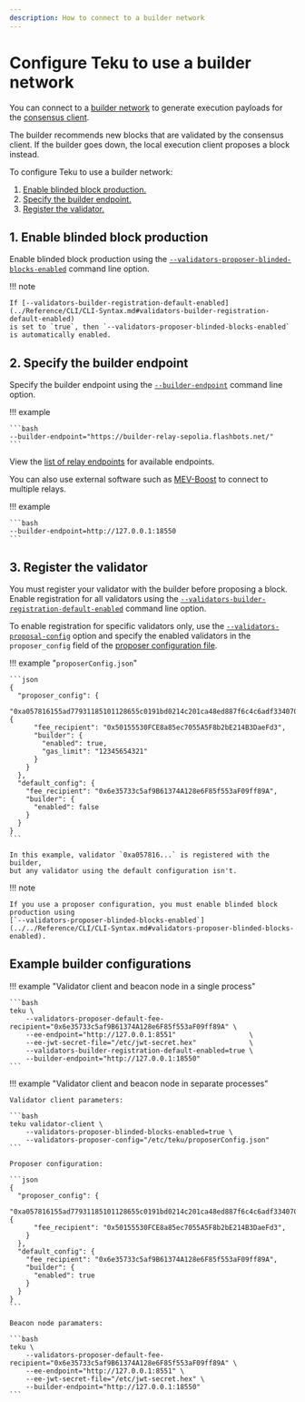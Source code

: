 ```yaml
---
description: How to connect to a builder network
---
```


# Configure Teku to use a builder network

You can connect to a [builder network](../../Concepts/Builder-Network.md) to generate execution
payloads for the [consensus client](../../Concepts/Merge.md#consensus-clients).

The builder recommends new blocks that are validated by the consensus client.
If the builder goes down, the local execution client proposes a block instead.

To configure Teku to use a builder network:

1. [Enable blinded block production.](#1-enable-blinded-block-production)
1. [Specify the builder endpoint.](#2-specify-the-builder-endpoint)
1. [Register the validator.](#3-register-the-validator)

## 1. Enable blinded block production

Enable blinded block production using the [`--validators-proposer-blinded-blocks-enabled`](../../Reference/CLI/CLI-Syntax.md#validators-proposer-blinded-blocks-enabled)
command line option.

!!! note

    If [--validators-builder-registration-default-enabled](../Reference/CLI/CLI-Syntax.md#validators-builder-registration-default-enabled)
    is set to `true`, then `--validators-proposer-blinded-blocks-enabled` is automatically enabled.

## 2. Specify the builder endpoint

Specify the builder endpoint using the [`--builder-endpoint`](../../Reference/CLI/CLI-Syntax.md#builder-endpoint)
command line option.

!!! example

    ```bash
    --builder-endpoint="https://builder-relay-sepolia.flashbots.net/"
    ```

View the [list of relay endpoints](https://github.com/flashbots/mev-boost#usage) for available endpoints.

You can also use external software such as [MEV-Boost](https://github.com/flashbots/mev-boost) to
connect to multiple relays.

!!! example

    ```bash
    --builder-endpoint=http://127.0.0.1:18550
    ```

## 3. Register the validator

You must register your validator with the builder before proposing a block.
Enable registration for all validators using the [`--validators-builder-registration-default-enabled`](../../Reference/CLI/CLI-Syntax.md#validators-builder-registration-default-enabled)
command line option.

To enable registration for specific validators only, use the
[`--validators-proposal-config`](../../Reference/CLI/CLI-Syntax.md#validators-proposer-config) option
and specify the enabled validators in the `proposer_config` field of the [proposer configuration file](Proposer-Configuration.md).

!!! example "`proposerConfig.json`"

    ```json
    {
      "proposer_config": {
        "0xa057816155ad77931185101128655c0191bd0214c201ca48ed887f6c4c6adf334070efcd75140eada5ac83a92506dd7a": {
          "fee_recipient": "0x50155530FCE8a85ec7055A5F8b2bE214B3DaeFd3",
          "builder": {
            "enabled": true,
            "gas_limit": "12345654321"
          }
        }
      },
      "default_config": {
        "fee_recipient": "0x6e35733c5af9B61374A128e6F85f553aF09ff89A",
        "builder": {
          "enabled": false
        }
      }
    }
    ```

    In this example, validator `0xa057816...` is registered with the builder,
    but any validator using the default configuration isn't.

!!! note

    If you use a proposer configuration, you must enable blinded block production using
    [`--validators-proposer-blinded-blocks-enabled`](../../Reference/CLI/CLI-Syntax.md#validators-proposer-blinded-blocks-enabled).

## Example builder configurations

!!! example "Validator client and beacon node in a single process"

    ```bash
    teku \
        --validators-proposer-default-fee-recipient="0x6e35733c5af9B61374A128e6F85f553aF09ff89A" \
        --ee-endpoint="http://127.0.0.1:8551"                  \
        --ee-jwt-secret-file="/etc/jwt-secret.hex"             \
        --validators-builder-registration-default-enabled=true \
        --builder-endpoint="http://127.0.0.1:18550"
    ```

!!! example "Validator client and beacon node in separate processes"

    Validator client parameters:

    ```bash
    teku validator-client \
        --validators-proposer-blinded-blocks-enabled=true \
        --validators-proposer-config="/etc/teku/proposerConfig.json"
    ```

    Proposer configuration:

    ```json
    {
      "proposer_config": {
        "0xa057816155ad77931185101128655c0191bd0214c201ca48ed887f6c4c6adf334070efcd75140eada5ac83a92506dd7a": {
          "fee_recipient": "0x50155530FCE8a85ec7055A5F8b2bE214B3DaeFd3",
        }
      },
      "default_config": {
        "fee_recipient": "0x6e35733c5af9B61374A128e6F85f553aF09ff89A",
        "builder": {
          "enabled": true
        }
      }
    }
    ```

    Beacon node paramaters:

    ```bash
    teku \
        --validators-proposer-default-fee-recipient="0x6e35733c5af9B61374A128e6F85f553aF09ff89A" \
        --ee-endpoint="http://127.0.0.1:8551" \
        --ee-jwt-secret-file="/etc/jwt-secret.hex" \
        --builder-endpoint="http://127.0.0.1:18550"
    ```
